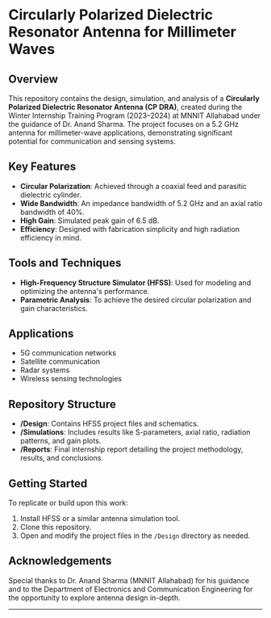 # Circularly Polarized Dielectric Resonator Antenna for Millimeter Waves

## Overview

This repository contains the design, simulation, and analysis of a **Circularly Polarized Dielectric Resonator Antenna (CP DRA)**, created during the Winter Internship Training Program (2023–2024) at MNNIT Allahabad under the guidance of Dr. Anand Sharma. The project focuses on a 5.2 GHz antenna for millimeter-wave applications, demonstrating significant potential for communication and sensing systems.

## Key Features
- **Circular Polarization**: Achieved through a coaxial feed and parasitic dielectric cylinder.
- **Wide Bandwidth**: An impedance bandwidth of 5.2 GHz and an axial ratio bandwidth of 40%.
- **High Gain**: Simulated peak gain of 6.5 dB.
- **Efficiency**: Designed with fabrication simplicity and high radiation efficiency in mind.

## Tools and Techniques
- **High-Frequency Structure Simulator (HFSS)**: Used for modeling and optimizing the antenna's performance.
- **Parametric Analysis**: To achieve the desired circular polarization and gain characteristics.

## Applications
- 5G communication networks
- Satellite communication
- Radar systems
- Wireless sensing technologies

## Repository Structure
- **/Design**: Contains HFSS project files and schematics.
- **/Simulations**: Includes results like S-parameters, axial ratio, radiation patterns, and gain plots.
- **/Reports**: Final internship report detailing the project methodology, results, and conclusions.

## Getting Started
To replicate or build upon this work:
1. Install HFSS or a similar antenna simulation tool.
2. Clone this repository.
3. Open and modify the project files in the `/Design` directory as needed.

## Acknowledgements
Special thanks to Dr. Anand Sharma (MNNIT Allahabad) for his guidance and to the Department of Electronics and Communication Engineering for the opportunity to explore antenna design in-depth.

---
